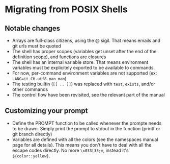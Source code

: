 # Migrating from POSIX Shells

## Notable changes
 - Arrays are full-class citizens, using the @ sigil. That means emails and git urls must be quoted
 - The shell has proper scopes (variables get unset after the end of the definition scope), and functions are closures
 - The shell has an internal variable store. That means environment variables must be explicitely exported to be available to commands.
 - For now, per-command environment variables are not supported (ex: `LANG=it_CH.utf8 man man`)
 - The testing builtin (`[[ .. ]]`) was replaced with `test`, `exists`, and/or other commands
 - The control flow have been revisited, see the relevant part of the manual

## Customizing your prompt
 - Define the PROMPT function to be called whenever the prompte needs to be drawn. Simply print the prompt to stdout in the function (printf or git branch directly)
 - Variables are defined with all the colors (see the namespaces manual page for all details). This means you don't have to deal with all the escape codes directly. No more `\x033[33;m`, instead it's `${color::yellow}`.
